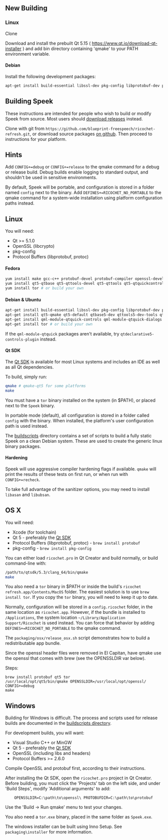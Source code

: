 ## New Building

### Linux

Clone

Download and install the prebuilt Qt 5.15 ( https://www.qt.io/download-qt-installer ) and add bin directory containing 'qmake' to your PATH environment variable.

#### Debian

Install the following development packages:

```sh
apt-get install build-essential libssl-dev pkg-config libprotobuf-dev protobuf-compiler libgl-dev
```

## Building Speek

These instructions are intended for people who wish to build or modify Speek from source. Most users should [download releases](https://github.com/blueprint-freespeech/ricochet-refresh/releases) instead.

Clone with git from `https://github.com/blueprint-freespeech/ricochet-refresh.git`, or download source packages [on github](https://github.com/blueprint-freespeech/ricochet-refresh/releases). Then proceed to instructions for your platform.

## Hints

Add `CONFIG+=debug` or `CONFIG+=release` to the qmake command for a debug or release build. Debug builds enable logging to standard output, and shouldn't be used in sensitive environments.

By default, Speek will be portable, and configuration is stored in a folder named `config` next to the binary. Add `DEFINES+=RICOCHET_NO_PORTABLE` to the qmake command for a system-wide installation using platform configuration paths instead.

## Linux

You will need:
 * Qt >= 5.1.0
 * OpenSSL (libcrypto)
 * pkg-config
 * Protocol Buffers (libprotobuf, protoc)

#### Fedora
```sh
yum install make gcc-c++ protobuf-devel protobuf-compiler openssl-devel
yum install qt5-qtbase qt5-qttools-devel qt5-qttools qt5-qtquickcontrols qt5-qtdeclarative qt5-qtbase-devel qt5-qtbase-gui qt5-qtdeclarative-devel qt5-qtmultimedia-devel
yum install tor # or build your own
```
#### Debian & Ubuntu
```sh
apt-get install build-essential libssl-dev pkg-config libprotobuf-dev protobuf-compiler
apt-get install qt5-qmake qt5-default qtbase5-dev qttools5-dev-tools qtdeclarative5-dev qtmultimedia5-dev
apt-get install qml-module-qtquick-controls qml-module-qtquick-dialogs qml-module-qtmultimedia
apt-get install tor # or build your own
```

If the `qml-module-qtquick` packages aren't available, try `qtdeclarative5-controls-plugin` instead.

#### Qt SDK
The [Qt SDK](https://www.qt.io/download/) is available for most Linux systems and includes an IDE as well as all Qt dependencies.

To build, simply run:
```sh
qmake # qmake-qt5 for some platforms
make
```

You must have a `tor` binary installed on the system (in $PATH), or placed next to the `Speek` binary.

In portable mode (default), all configuration is stored in a folder called `config` with the binary. When installed, the platform's user configuration path is used instead.

The [buildscripts](https://github.com/blueprint-freespeech/ricochet-refresh/tree/master/buildscripts) directory contains a set of scripts to build a fully static Speek on a clean Debian system. These are used to create the generic linux binary packages.

#### Hardening
Speek will use aggressive compiler hardening flags if available. `qmake` will print the results of these tests on first run, or when run with `CONFIG+=recheck`.

To take full advantage of the sanitizer options, you may need to install `libasan` and `libubsan`.

## OS X

You will need:
 * Xcode (for toolchain)
 * Qt 5 - preferably the [Qt SDK](https://www.qt.io/download/)
 * Protocol Buffers (libprotobuf, protoc) - `brew install protobuf`
 * pkg-config - `brew install pkg-config`

You can either load `ricochet.pro` in Qt Creator and build normally, or build command-line with:
```sh
/path/to/qtsdk/5.3/clang_64/bin/qmake
make
```

You also need a `tor` binary in $PATH or inside the build's `ricochet refresh.app/Contents/MacOS` folder. The easiest solution is to use `brew install tor`. If you copy the `tor` binary, you will need to keep it up to date.

Normally, configuration will be stored in a `config.ricochet` folder, in the same location as `ricochet.app`. However, if the bundle is installed to `/Applications`, the system location `~/Library/Application Support/Ricochet` is used instead. You can force that behavior by adding `DEFINES+=RICOCHET_NO_PORTABLE` to the qmake command.

The `packaging/osx/release_osx.sh` script demonstrates how to build a redistributable app bundle.

Since the openssl header files were removed in El Capitan, have qmake use the openssl that comes with brew (see the OPENSSLDIR var below).

Steps:
```
brew install protobuf qt5 tor
/usr/local/opt/qt5/bin/qmake OPENSSLDIR=/usr/local/opt/openssl/ CONFIG+=debug
make
```

## Windows

Building for Windows is difficult. The process and scripts used for release builds are documented in the [buildscripts directory](https://github.com/blueprint-freespeech/ricochet-refresh/tree/master/buildscripts).

For development builds, you will want:
 * Visual Studio C++ or MinGW
 * Qt 5 - preferably the [Qt SDK](https://www.qt.io/download/)
 * OpenSSL (including libs and headers)
 * Protocol Buffers >= 2.6.0

Compile OpenSSL and protobuf first, according to their instructions.

After installing the Qt SDK, open the `ricochet.pro` project in Qt Creator. Before building, you must click the 'Projects' tab on the left side, and under 'Build Steps', modify 'Additional arguments' to add:

```
    OPENSSLDIR=C:\path\to\openssl\ PROTOBUFDIR=C:\path\to\protobuf
```

Use the 'Build -> Run qmake' menu to test your changes.

You also need a `tor.exe` binary, placed in the same folder as `Speek.exe`.

The windows installer can be built using Inno Setup. See `packaging\installer` for more information.
